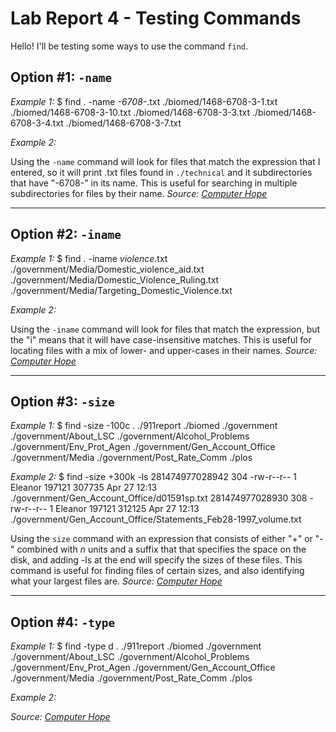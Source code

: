 # Lab Report 4 - Testing Commands

Hello! I'll be testing some ways to use the command `find`.

## Option #1: `-name`

*Example 1:*
    $ find . -name *-6708-*.txt
    ./biomed/1468-6708-3-1.txt
    ./biomed/1468-6708-3-10.txt
    ./biomed/1468-6708-3-3.txt 
    ./biomed/1468-6708-3-4.txt 
    ./biomed/1468-6708-3-7.txt

*Example 2:*


Using the `-name` command will look for files that match the expression that I entered, so it will print .txt files found in `./technical` and it subdirectories that have "-6708-" in its name. This is useful for searching in multiple subdirectories for files by their name.
*Source: [Computer Hope](https://www.computerhope.com/unix/ufind.htm)*

***

## Option #2: `-iname`

*Example 1:*
    $ find . -iname *violence*.txt
    ./government/Media/Domestic_violence_aid.txt
    ./government/Media/Domestic_Violence_Ruling.txt
    ./government/Media/Targeting_Domestic_Violence.txt

*Example 2:*

Using the `-iname` command will look for files that match the expression, but the "i" means that it will have case-insensitive matches. This is useful for locating files with a mix of lower- and upper-cases in their names.
*Source: [Computer Hope](https://www.computerhope.com/unix/ufind.htm)*

***

## Option #3: `-size`

*Example 1:*
    $ find -size -100c
    .
    ./911report
    ./biomed
    ./government
    ./government/About_LSC
    ./government/Alcohol_Problems
    ./government/Env_Prot_Agen
    ./government/Gen_Account_Office
    ./government/Media
    ./government/Post_Rate_Comm
    ./plos

*Example 2:*
    $ find -size +300k -ls
    281474977028942    304 -rw-r--r--   1 Eleanor  197121     307735 Apr 27 12:13 ./government/Gen_Account_Office/d01591sp.txt
    281474977028930    308 -rw-r--r--   1 Eleanor  197121     312125 Apr 27 12:13 ./government/Gen_Account_Office/Statements_Feb28-1997_volume.txt

Using the `size` command with an expression that consists of either "+" or "-" combined with *n* units and a suffix that that specifies the space on the disk, and adding -ls at the end will specify the sizes of these files. This command is useful for finding files of certain sizes, and also identifying what your largest files are.
*Source: [Computer Hope](https://www.computerhope.com/unix/ufind.htm)*

***

## Option #4: `-type`

*Example 1:*
    $ find -type d
    .
    ./911report
    ./biomed
    ./government
    ./government/About_LSC
    ./government/Alcohol_Problems
    ./government/Env_Prot_Agen
    ./government/Gen_Account_Office
    ./government/Media
    ./government/Post_Rate_Comm
    ./plos

*Example 2:*

*Source: [Computer Hope](https://www.computerhope.com/unix/ufind.htm)*